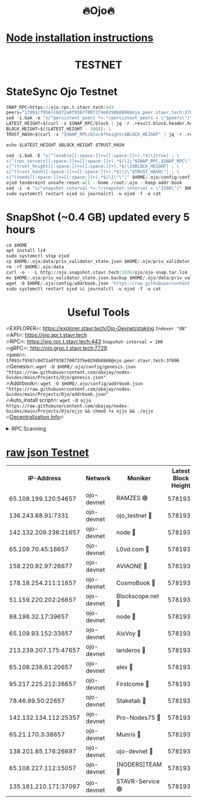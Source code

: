 <h1 align="center"> 🔥Ojo🔥</h1>

[Node installation instructions](https://github.com/obajay/nodes-Guides/tree/main/Projects/Ojo)
=

<h1 align="center"> TESTNET</h1>

# StateSync Ojo Testnet
```python
SNAP_RPC=https://ojo.rpc.t.stavr.tech:443
peers="1f091cf9567c0d72a0f93877007379e0298b8860@ojo.peer.stavr.tech:37096"
sed -i.bak -e "s/^persistent_peers *=.*/persistent_peers = \"$peers\"/" $HOME/.ojo/config/config.toml
LATEST_HEIGHT=$(curl -s $SNAP_RPC/block | jq -r .result.block.header.height); \
BLOCK_HEIGHT=$((LATEST_HEIGHT - 100)); \
TRUST_HASH=$(curl -s "$SNAP_RPC/block?height=$BLOCK_HEIGHT" | jq -r .result.block_id.hash)

echo $LATEST_HEIGHT $BLOCK_HEIGHT $TRUST_HASH

sed -i.bak -E "s|^(enable[[:space:]]+=[[:space:]]+).*$|\1true| ; \
s|^(rpc_servers[[:space:]]+=[[:space:]]+).*$|\1\"$SNAP_RPC,$SNAP_RPC\"| ; \
s|^(trust_height[[:space:]]+=[[:space:]]+).*$|\1$BLOCK_HEIGHT| ; \
s|^(trust_hash[[:space:]]+=[[:space:]]+).*$|\1\"$TRUST_HASH\"| ; \
s|^(seeds[[:space:]]+=[[:space:]]+).*$|\1\"\"|" $HOME/.ojo/config/config.toml
ojod tendermint unsafe-reset-all --home /root/.ojo --keep-addr-book
sed -i -e "s/^snapshot-interval *=.*/snapshot-interval = \"1500\"/" $HOME/.ojo/config/app.toml
sudo systemctl restart ojod && journalctl -u ojod -f -o cat
```
# SnapShot (~0.4 GB) updated every 5 hours
```python
cd $HOME
apt install lz4
sudo systemctl stop ojod
cp $HOME/.ojo/data/priv_validator_state.json $HOME/.ojo/priv_validator_state.json.backup
rm -rf $HOME/.ojo/data
curl -o - -L http://ojo.snapshot.stavr.tech:1026/ojo/ojo-snap.tar.lz4 | lz4 -c -d - | tar -x -C $HOME/.ojo --strip-components 2
mv $HOME/.ojo/priv_validator_state.json.backup $HOME/.ojo/data/priv_validator_state.json
wget -O $HOME/.ojo/config/addrbook.json "https://raw.githubusercontent.com/obajay/nodes-Guides/main/Projects/Ojo/addrbook.json"
sudo systemctl restart ojod && journalctl -u ojod -f -o cat
```
 <h1 align="center"> Useful Tools</h1>

🔥EXPLORER🔥:        https://explorer.stavr.tech/Ojo-Devnet/staking        `Indexer "ON"` \
🔥API🔥:                     https://ojo.api.t.stavr.tech \
🔥RPC🔥:                    https://ojo.rpc.t.stavr.tech:443              `Snapshot-interval = 100` \
🔥gRPC🔥:                  http://ojo.grpc.t.stavr.tech:7729 \
🔥peer🔥:                   `1f091cf9567c0d72a0f93877007379e0298b8860@ojo.peer.stavr.tech:37096` \
🔥Genesis🔥:    ```wget -O $HOME/.ojo/config/genesis.json "https://raw.githubusercontent.com/obajay/nodes-Guides/main/Projects/Ojo/genesis.json"``` \
🔥Addrbook🔥:    ```wget -O $HOME/.ojo/config/addrbook.json "https://raw.githubusercontent.com/obajay/nodes-Guides/main/Projects/Ojo/addrbook.json"``` \
🔥Auto_install script🔥: ```wget -O ojjo https://raw.githubusercontent.com/obajay/nodes-Guides/main/Projects/Ojo/ojjo && chmod +x ojjo && ./ojjo``` \
🔥[Decentralization Info](https://github.com/obajay/StateSync-snapshots/tree/main/Projects/Ojo/Decentralization)🔥



<details>
<summary>RPC Scanning</summary>

<h2 align="center"> We scan nodes in real time every 4 hours. And we provide the final result of RPC endpoints.
We cannot influence the operation of these nodes in any way. </h2>


```python
If Voting Power is higher than 0 --> then the Node is a validator of the network and may be subject to attack and be a potential threat to the chain.
```
```python
We marked such validators with a red symbol
```

</details>

[raw json Testnet](https://rpc-check.ojot.stavr.tech/ojot/rpc-ojot-result.json)
=


<table><tr><th>IP-Address</th><th>Network</th><th>Moniker</th><th>Latest Block Height</th><th>Earliest Block Height</th><th>Catching Up</th><th>Tx Index</th><th>Voting Power</th><th>Scan Time</th></tr><tr><td>65.108.199.120:54657</td><td>ojo-devnet</td><td>RAMZES 🟢</td><td>5781930</td><td>306156</td><td>False</td><td>on</td><td>0</td><td>2024-03-08T06:49:14.986517347UTC</td></tr><tr><td>136.243.88.91:7331</td><td>ojo-devnet</td><td>ojo_testnet 🔴</td><td>5781931</td><td>308845</td><td>False</td><td>on</td><td>1000</td><td>2024-03-08T06:49:22.515085415UTC</td></tr><tr><td>142.132.209.236:21657</td><td>ojo-devnet</td><td>node 🔴</td><td>5781933</td><td>350001</td><td>False</td><td>on</td><td>1999</td><td>2024-03-08T06:49:33.790440225UTC</td></tr><tr><td>65.109.70.45:16657</td><td>ojo-devnet</td><td>L0vd.com 🔴</td><td>5781934</td><td>695918</td><td>False</td><td>off</td><td>998</td><td>2024-03-08T06:49:41.281745494UTC</td></tr><tr><td>158.220.92.97:26677</td><td>ojo-devnet</td><td>AVIAONE 🔴</td><td>5781933</td><td>2754001</td><td>False</td><td>on</td><td>19926</td><td>2024-03-08T06:49:31.000782669UTC</td></tr><tr><td>178.18.254.211:11657</td><td>ojo-devnet</td><td>CosmoBook 🔴</td><td>5781934</td><td>4392001</td><td>False</td><td>off</td><td>1047</td><td>2024-03-08T06:49:36.135400267UTC</td></tr><tr><td>51.159.220.202:26657</td><td>ojo-devnet</td><td>Blockscope.net 🔴</td><td>5781930</td><td>4425001</td><td>False</td><td>on</td><td>2039</td><td>2024-03-08T06:49:14.346110274UTC</td></tr><tr><td>88.198.32.17:39657</td><td>ojo-devnet</td><td>node 🔴</td><td>5781934</td><td>4710001</td><td>False</td><td>on</td><td>104287</td><td>2024-03-08T06:49:36.351445897UTC</td></tr><tr><td>65.109.93.152:33657</td><td>ojo-devnet</td><td>AlxVoy 🔴</td><td>5781933</td><td>4943001</td><td>False</td><td>on</td><td>4491415</td><td>2024-03-08T06:49:33.569785730UTC</td></tr><tr><td>213.239.207.175:47657</td><td>ojo-devnet</td><td>landeros 🔴</td><td>5781933</td><td>4967924</td><td>False</td><td>off</td><td>11083</td><td>2024-03-08T06:49:31.230951718UTC</td></tr><tr><td>65.108.238.61:20657</td><td>ojo-devnet</td><td>alex 🔴</td><td>5781930</td><td>5131001</td><td>False</td><td>on</td><td>11359</td><td>2024-03-08T06:49:14.655494712UTC</td></tr><tr><td>95.217.225.212:36657</td><td>ojo-devnet</td><td>Firstcome 🔴</td><td>5781931</td><td>5251946</td><td>False</td><td>on</td><td>13566</td><td>2024-03-08T06:49:20.244719458UTC</td></tr><tr><td>78.46.99.50:22657</td><td>ojo-devnet</td><td>Staketab 🔴</td><td>5781935</td><td>5668501</td><td>False</td><td>on</td><td>1276</td><td>2024-03-08T06:49:41.497377581UTC</td></tr><tr><td>142.132.134.112:25357</td><td>ojo-devnet</td><td>Pro-Nodes75 🔴</td><td>5781930</td><td>5681930</td><td>False</td><td>on</td><td>24651</td><td>2024-03-08T06:49:17.556363610UTC</td></tr><tr><td>65.21.170.3:38657</td><td>ojo-devnet</td><td>Munris 🔴</td><td>5781931</td><td>5681931</td><td>False</td><td>off</td><td>20123</td><td>2024-03-08T06:49:19.927791149UTC</td></tr><tr><td>138.201.85.176:26697</td><td>ojo-devnet</td><td>ojo-devnet 🔴</td><td>5781934</td><td>5681934</td><td>False</td><td>on</td><td>1000024000</td><td>2024-03-08T06:49:40.981595769UTC</td></tr><tr><td>65.108.227.112:15057</td><td>ojo-devnet</td><td>[NODERS]TEAM 🔴</td><td>5781934</td><td>5758001</td><td>False</td><td>off</td><td>9999</td><td>2024-03-08T06:49:40.732169735UTC</td></tr><tr><td>135.181.210.171:37097</td><td>ojo-devnet</td><td>STAVR-Service 🟢</td><td>5781930</td><td>5779501</td><td>False</td><td>on</td><td>0</td><td>2024-03-08T06:49:15.304174459UTC</td></tr></table>
